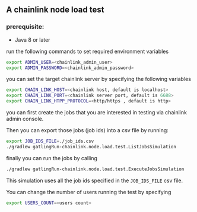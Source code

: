 ## A chainlink node load test

### prerequisite:

* Java 8 or later

run the following commands to set required environment variables
```bash
export ADMIN_USER=<chainlink_admin_user>
export ADMIN_PASSWORD=<chainlink_admin_password>
```

you can set the target chainlink server by specifying the following variables

```bash
export CHAIN_LINK_HOST=<chainlink host, default is localhost>
export CHAIN_LINK_PORT=<chainlink server port, default is 6688>
export CHAIN_LINK_HTPP_PROTOCOL=<http/https , default is http>
```

you can first create the jobs that you are interested in testing via chainlink admin
console.

Then you can export those jobs (job ids) into a csv file by running:

```bash
export JOB_IDS_FILE=./job_ids.csv
./gradlew gatlingRun-chainlink.node.load.test.ListJobsSimulation
```

finally you can run the jobs by calling

```bash
./gradlew gatlingRun-chainlink.node.load.test.ExecuteJobsSimulation
```

This simulation uses all the job ids specified in the `JOB_IDS_FILE` csv file.

You can change the number of users running the test by specifying 
```bash
export USERS_COUNT=<users count>
```
